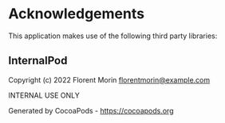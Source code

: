 # Acknowledgements
This application makes use of the following third party libraries:

## InternalPod

Copyright (c) 2022 Florent Morin <florentmorin@example.com>

INTERNAL USE ONLY

Generated by CocoaPods - https://cocoapods.org
